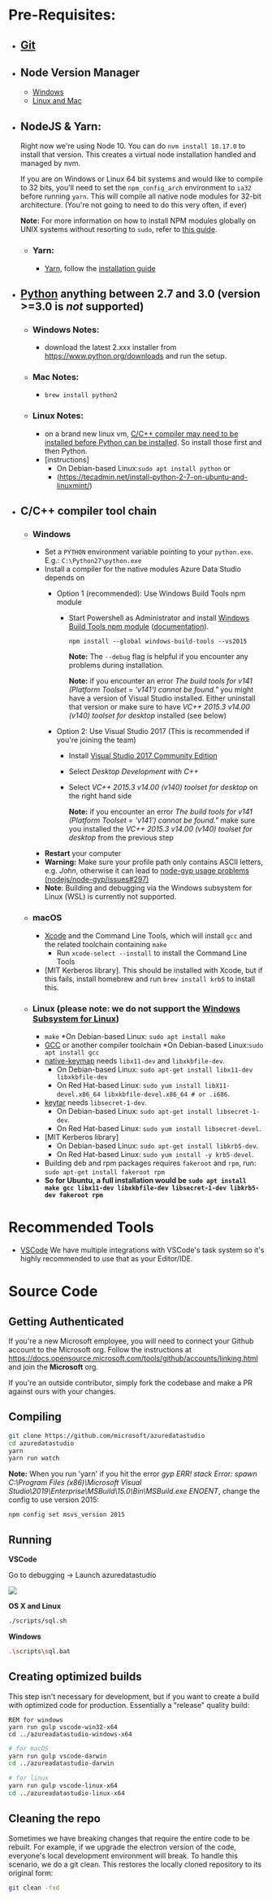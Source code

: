 # Pre-Requisites:
- ## [Git](https://git-scm.com)
- ## Node Version Manager
  - [Windows](https://github.com/coreybutler/nvm-windows)
  - [Linux and Mac](https://github.com/nvm-sh/nvm)
- ## NodeJS & Yarn:

  Right now we're using Node 10. You can do `nvm install 10.17.0` to install that version. This creates a virtual node installation handled and managed by nvm.


  If you are on Windows or Linux 64 bit systems and would like to compile to 32 bits, you'll need to set the `npm_config_arch` environment to `ia32` before running `yarn`. This will compile all native node modules for 32-bit architecture. (You're not going to need to do this very often, if ever)

  **Note:** For more information on how to install NPM modules globally on UNIX systems without resorting to `sudo`, refer to [this guide](http://www.johnpapa.net/how-to-use-npm-global-without-sudo-on-osx/).
  - ### Yarn: 
     -  [Yarn](https://yarnpkg.com/en/), follow the [installation guide](https://yarnpkg.com/en/docs/install)
- ## [Python](https://www.python.org/downloads/) anything between 2.7 and 3.0 (version >=3.0 is __*not*__ supported) 
  - ### Windows Notes:
     - download the latest 2.xxx installer from https://www.python.org/downloads and run the setup.
  - ### Mac Notes:
     - `brew install python2`
  - ### Linux Notes:
      - on a brand new linux vm, [C/C++ compiler may need to be installed before Python can be installed](#linux-please-note-we-do-not-support-the-windows-subsystem-for-linux). So install those first and then Python.
      - [instructions]
          - On Debian-based Linux:`sudo apt install python`
          or
          - (https://tecadmin.net/install-python-2-7-on-ubuntu-and-linuxmint/)
- ## C/C++ compiler tool chain
  - ### **Windows**
    - Set a `PYTHON` environment variable pointing to your `python.exe`. E.g.: `C:\Python27\python.exe`
	- Install a compiler for the native modules Azure Data Studio depends on
		- Option 1 (recommended): Use Windows Build Tools npm module
			- Start Powershell as Administrator and install [Windows Build Tools npm module](https://github.com/felixrieseberg/windows-build-tools) ([documentation](https://github.com/felixrieseberg/windows-build-tools#visual-studio-2017-vs-visual-studio-2015)).
				```
				npm install --global windows-build-tools --vs2015
				```
				**Note:** The `--debug` flag is helpful if you encounter any problems during installation.

				**Note:** if you encounter an error *The build tools for v141 (Platform Toolset = 'v141') cannot be found."* you might have a version of Visual Studio installed. Either uninstall that version or make sure to have *VC++ 2015.3 v14.00 (v140) toolset for desktop* installed (see below)

		- Option 2: Use Visual Studio 2017 (This is recommended if you're joining the team)
			- Install [Visual Studio 2017 Community Edition](https://visualstudio.microsoft.com/downloads/)
			- Select *Desktop Development with C++*
			- Select *VC++ 2015.3 v14.00 (v140) toolset for desktop* on the right hand side

				**Note:** if you encounter an error *The build tools for v141 (Platform Toolset = 'v141') cannot be found."* make sure you installed the *VC++ 2015.3 v14.00 (v140) toolset for desktop* from the previous step
	- **Restart** your computer
    - **Warning:** Make sure your profile path only contains ASCII letters, e.g. *John*, otherwise it can lead to [node-gyp usage problems (nodejs/node-gyp/issues#297)](https://github.com/nodejs/node-gyp/issues/297)
    - **Note**: Building and debugging via the Windows subsystem for Linux (WSL) is currently not supported.
  - ### **macOS**
    - [Xcode](https://developer.apple.com/xcode/downloads/) and the Command Line Tools, which will install `gcc` and the related toolchain containing `make`
      - Run `xcode-select --install` to install the Command Line Tools
    - [MIT Kerberos library]. This should be installed with Xcode, but if this fails, install homebrew and run `brew install krb5` to install this.
  - ### **Linux (please note: we do not support the [Windows Subsystem for Linux](https://docs.microsoft.com/en-us/windows/wsl/about))**
    * `make` 
       *On Debian-based Linux: `sudo apt install make`
    * [GCC](https://gcc.gnu.org) or another compiler toolchain
       *On Debian-based Linux:`sudo apt install gcc`
    * [native-keymap](https://www.npmjs.com/package/native-keymap) needs `libx11-dev` and `libxkbfile-dev`.
      * On Debian-based Linux: `sudo apt-get install libx11-dev libxkbfile-dev`
      * On Red Hat-based Linux: `sudo yum install libX11-devel.x86_64 libxkbfile-devel.x86_64 # or .i686`.
    * [keytar](https://www.npmjs.com/package/keytar) needs `libsecret-1-dev`.
      * On Debian-based Linux: `sudo apt-get install libsecret-1-dev`.
      * On Red Hat-based Linux: `sudo yum install libsecret-devel`.
    * [MIT Kerberos library]
      * On Debian-based Linux: `sudo apt-get install libkrb5-dev`.
      * On Red Hat-based Linux: `sudo yum install -y krb5-devel`.
    * Building deb and rpm packages requires `fakeroot` and `rpm`, run: `sudo apt-get install fakeroot rpm`
    * **So for Ubuntu, a full installation would be `sudo apt install make gcc libx11-dev libxkbfile-dev libsecret-1-dev libkrb5-dev fakeroot rpm`**

# Recommended Tools

- [VSCode](https://code.visualstudio.com/) We have multiple integrations with VSCode's task system so it's highly recommended to use that as your Editor/IDE.




# Source Code

## Getting Authenticated

If you're a new Microsoft employee, you will need to connect your Github account to the Microsoft org. Follow the instructions at https://docs.opensource.microsoft.com/tools/github/accounts/linking.html and join the **Microsoft** org. 

If you're an outside contributor, simply fork the codebase and make a PR against ours with your changes.

## Compiling

```bash
git clone https://github.com/microsoft/azuredatastudio
cd azuredatastudio
yarn
yarn run watch
```
**Note:** When you run 'yarn' if you hit the error *gyp ERR! stack Error: spawn C:\Program Files (x86)\Microsoft Visual Studio\2019\Enterprise\MSBuild\15.0\Bin\MSBuild.exe ENOENT*, change the config to use version 2015:
```
npm config set msvs_version 2015
```

## Running

**VSCode**

Go to debugging -> Launch azuredatastudio

  <img src='./media/launch_ads.PNG'>

**OS X and Linux**

```bash
./scripts/sql.sh
```

**Windows**

```bash
.\scripts\sql.bat
```

## Creating optimized builds

This step isn't necessary for development, but if you want to create a build with optimized code for production. Essentially a "release" quality build:

```batch
REM for windows
yarn run gulp vscode-win32-x64
cd ../azureadatastudio-windows-x64
```

```bash
# for macOS
yarn run gulp vscode-darwin
cd ../azureadatastudio-darwin

# for linux
yarn run gulp vscode-linux-x64
cd ../azureadatastudio-linux-x64
```

## Cleaning the repo

Sometimes we have breaking changes that require the entire code to be rebuilt. For example, if we upgrade the electron version of the code, everyone's local development environment will break. To handle this scenario, we do a git clean. This restores the locally cloned repository to its original form:

```bash
git clean -fxd
```


